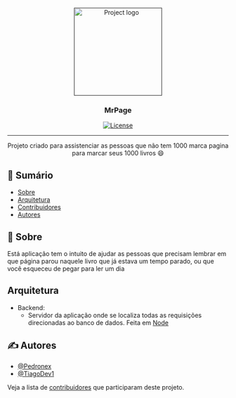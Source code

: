 <p align="center">
  <a href="" rel="noopener">
 <img width=200px height=200px src="https://imgur.com/RqpIwwM.png" alt="Project logo"></a>
</p>

<h3 align="center">MrPage</h3>

<div align="center">

[![License](https://img.shields.io/badge/license-MIT-blue.svg)](/LICENSE)

</div>

---

<p align="center">Projeto criado para assistenciar as pessoas que não tem 1000 marca pagina para marcar seus 1000 livros 😄
    <br> 
</p>

## 📝 Sumário

- [Sobre](#about)
- [Arquitetura](#pattern)
- [Contribuidores](../CONTRIBUTING.md)
- [Autores](#authors)

## 🧐 Sobre <a name = "about"></a>

Está aplicação tem o intuito de ajudar as pessoas que precisam lembrar em que página parou naquele livro que já estava um tempo parado, ou
que você esqueceu de pegar para ler um dia

## Arquitetura <a name = "pattern"></a>

- Backend:
  - Servidor da aplicação onde se localiza todas as requisições direcionadas ao banco de dados. Feita em [Node](https://nodejs.org/en/)

## ✍️ Autores <a name = "authors"></a>

- [@Pedronex](https://github.com/Pedronex)
- [@TiagoDev1](https://github.com/TiagoDev1)

Veja a lista de [contribuidores](https://github.com/Pedronex/MrPage/contributors) que participaram deste projeto.
